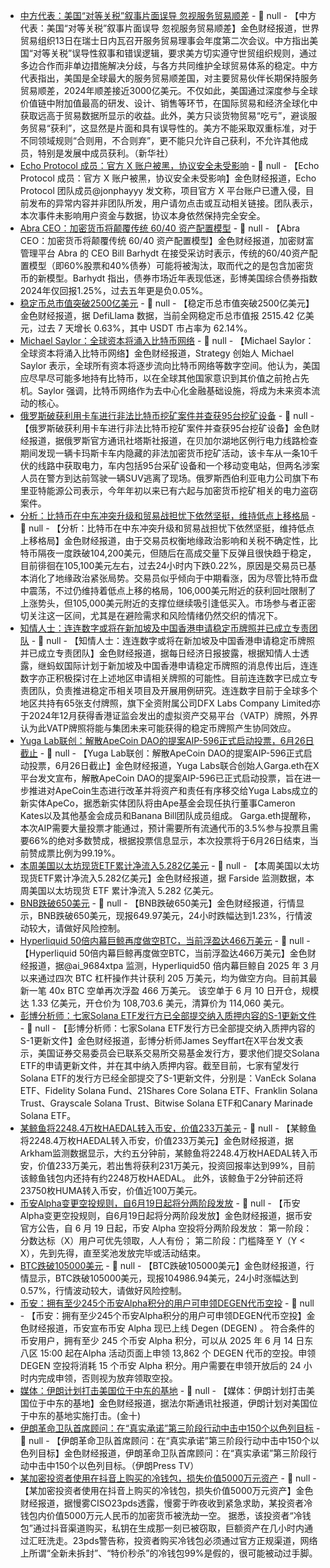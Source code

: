 - [中方代表：美国“对等关税”叙事片面误导 忽视服务贸易顺差]() - 📰 null - 【中方代表：美国“对等关税”叙事片面误导 忽视服务贸易顺差】金色财经报道，世界贸易组织13日在瑞士日内瓦召开服务贸易理事会年度第二次会议。中方指出美国“对等关税”误导性叙事和错误逻辑，要求美方切实遵守世贸组织规则，通过多边合作而非单边措施解决分歧，与各方共同维护全球贸易体系的稳定。中方代表指出，美国是全球最大的服务贸易顺差国，对主要贸易伙伴长期保持服务贸易顺差，2024年顺差接近3000亿美元。不仅如此，美国通过深度参与全球价值链中附加值最高的研发、设计、销售等环节，在国际贸易和经济全球化中获取远高于贸易数据所显示的收益。此外，美方只谈货物贸易“吃亏”，避谈服务贸易“获利”，这显然是片面和具有误导性的。美方不能采取双重标准，对于不同领域规则“合则用，不合则弃”，更不能只允许自己获利，不允许其他成员，特别是发展中成员获利。（新华社）
- [Echo Protocol 成员：官方 X 账户被黑，协议安全未受影响](https://x.com/jonphayyy/status/1933762903909564500) - 📰 null - 【Echo Protocol 成员：官方 X 账户被黑，协议安全未受影响】金色财经报道，Echo Protocol 团队成员@jonphayyy 发文称，项目官方 X 平台账户已遭入侵，目前发布的异常内容并非团队所发，用户请勿点击或互动相关链接。团队表示，本次事件未影响用户资金与数据，协议本身依然保持完全安全。
- [Abra CEO：加密货币将颠覆传统 60/40 资产配置模型](https://news.bitcoin.com/abra-ceo-bill-barhydt-says-crypto-is-replacing-the-60-40-portfolio/) - 📰 null - 【Abra CEO：加密货币将颠覆传统 60/40 资产配置模型】金色财经报道，加密财富管理平台 Abra 的 CEO Bill Barhydt 在接受采访时表示，传统的60/40资产配置模型（即60%股票和40%债券）可能将被淘汰，取而代之的是包含加密货币的新模型。Barhydt 指出，债券市场近年表现低迷，彭博美国综合债券指数2024年仅回报1.25%，过去五年更是负0.05%。
- [稳定币总市值突破2500亿美元]() - 📰 null - 【稳定币总市值突破2500亿美元】金色财经报道，据 DefiLlama 数据，当前全网稳定币总市值报 2515.42 亿美元，过去 7 天增长 0.63%，其中 USDT 市占率为 62.14%。
- [Michael Saylor：全球资本将涌入比特币网络](https://x.com/saylordocs/status/1933830842167746935?s=46&t=QVQnRF0toLIqhzatpE-JNA) - 📰 null - 【Michael Saylor：全球资本将涌入比特币网络】金色财经报道，Strategy 创始人 Michael Saylor 表示，全球所有资本将逐步流向比特币网络等数字空间。他认为，美国应尽早尽可能多地持有比特币，以在全球其他国家意识到其价值之前抢占先机。Saylor 强调，比特币网络作为去中心化金融基础设施，将成为未来资本流动的核心。
- [俄罗斯破获利用卡车进行非法比特币挖矿案件并查获95台挖矿设备](https://cointelegraph.com/news/russia-truck-crypto-mine-buryatia-power-theft) - 📰 null - 【俄罗斯破获利用卡车进行非法比特币挖矿案件并查获95台挖矿设备】金色财经报道，据俄罗斯官方通讯社塔斯社报道，在贝加尔湖地区例行电力线路检查期间发现一辆卡玛斯卡车内隐藏的非法加密货币挖矿活动，该卡车从一条10千伏的线路中获取电力，车内包括95台采矿设备和一个移动变电站，但两名涉案人员在警方到达前驾驶一辆SUV逃离了现场。俄罗斯西伯利亚电力公司旗下布里亚特能源公司表示，今年年初以来已有六起与加密货币挖矿相关的电力盗窃案件。
- [分析：比特币在中东冲突升级和贸易战担忧下依然坚挺，维持低点上移格局](https://www.coindesk.com/markets/2025/06/14/bitcoin-remains-defiant-amid-escalating-middle-east-conflict-and-trade-war-fears) - 📰 null - 【分析：比特币在中东冲突升级和贸易战担忧下依然坚挺，维持低点上移格局】金色财经报道，由于交易员权衡地缘政治影响和关税不确定性，比特币隔夜一度跌破104,200美元，但随后在高成交量下反弹且很快趋于稳定，目前徘徊在105,100美元左右，过去24小时内下跌0.22%，原因是交易员已基本消化了地缘政治紧张局势。交易员似乎倾向于中期看涨，因为尽管比特币盘中震荡，不过仍维持着低点上移的格局，106,000美元附近的获利回吐限制了上涨势头，但105,000美元附近的支撑位继续吸引逢低买入。市场参与者正密切关注这一区间，尤其是在避险需求和风险情绪仍然交织的情况下。
- [知情人士：连连数字或将在新加坡及中国香港申请稳定币牌照并已成立专责团队](https://www.nbd.com.cn/articles/2025-06-12/3906503.html) - 📰 null - 【知情人士：连连数字或将在新加坡及中国香港申请稳定币牌照并已成立专责团队】金色财经报道，据每日经济日报披露，根据知情人士透露，继蚂蚁国际计划于新加坡及中国香港申请稳定币牌照的消息传出后，连连数字亦正积极探讨在上述地区申请相关牌照的可能性。目前连连数字已成立专责团队，负责推进稳定币相关项目及开展用例研究。连连数字目前于全球多个地区共持有65张支付牌照，旗下全资附属公司DFX Labs Company Limited亦于2024年12月获得香港证监会发出的虚拟资产交易平台（VATP）牌照，外界认为此VATP牌照将能与集团未来可能获得的稳定币牌照产生协同效应。
- [Yuga Lab联创：解散ApeCoin DAO的提案AIP-596正式启动投票，6月26日截止](https://x.com/CryptoGarga/status/1930670768104353992) - 📰 null - 【Yuga Lab联创：解散ApeCoin DAO的提案AIP-596正式启动投票，6月26日截止】金色财经报道，Yuga Labs联合创始人Garga.eth在X平台发文宣布，解散ApeCoin DAO的提案AIP-596已正式启动投票，旨在进一步推进对ApeCoin生态进行改革并将资产和责任有序移交给Yuga Labs成立的新实体ApeCo，据悉新实体团队将由Ape基金会现任执行董事Cameron Kates以及其他基金会成员和Banana Bill团队成员组成。 
Garga.eth提醒称，本次AIP需要大量投票才能通过，预计需要所有流通代币的3.5%参与投票且需要66%的绝对多数赞成，根据投票信息显示，本次投票将于6月26日结束，当前赞成票比例为99.19%。
- [本周美国以太坊现货ETF累计净流入5.282亿美元]() - 📰 null - 【本周美国以太坊现货ETF累计净流入5.282亿美元】金色财经报道，据 Farside 监测数据，本周美国以太坊现货 ETF 累计净流入 5.282 亿美元。
- [BNB跌破650美元]() - 📰 null - 【BNB跌破650美元】金色财经报道，行情显示，BNB跌破650美元，现报649.97美元，24小时跌幅达到1.23%，行情波动较大，请做好风险控制。
- [Hyperliquid 50倍内幕巨鲸再度做空BTC，当前浮盈达466万美元](https://x.com/ai_9684xtpa/status/1933796347536421043) - 📰 null - 【Hyperliquid 50倍内幕巨鲸再度做空BTC，当前浮盈达466万美元】金色财经报道，据@ai_9684xtpa 监测，Hyperliquid50 倍内幕巨鲸自 2025 年 3 月以来通过四次 BTC 杠杆操作共计获利 205 万美元，均为做空方向。目前其最新一笔 40x BTC 空单再次浮盈 466 万美元。 
该空单于 6 月 10 日开仓，规模达 1.33 亿美元，开仓价为 108,703.6 美元，清算价为 114,060 美元。
- [彭博分析师：七家Solana ETF发行方已全部提交纳入质押内容的S-1更新文件](https://x.com/JSeyff/status/1933637894331048120) - 📰 null - 【彭博分析师：七家Solana ETF发行方已全部提交纳入质押内容的S-1更新文件】金色财经报道，彭博分析师James Seyffart在X平台发文表示，美国证券交易委员会已联系交易所交易基金发行方，要求他们提交Solana ETF的申请更新文件，并在其中纳入质押内容。截至目前，七家有望发行Solana ETF的发行方已经全部提交了S-1更新文件，分别是：VanEck Solana ETF、Fidelity Solana Fund、21Shares Core Solana ETF、Franklin Solana Trust、Grayscale Solana Trust、Bitwise Solana ETF和Canary Marinade Solana ETF。
- [某鲸鱼将2248.4万枚HAEDAL转入币安，价值233万美元](https://intel.arkm.com/explorer/address/0x05CB186AB8EC85378a2cBF8a858568A8Fb216b07) - 📰 null - 【某鲸鱼将2248.4万枚HAEDAL转入币安，价值233万美元】金色财经报道，据Arkham监测数据显示，大约五分钟前，某鲸鱼将2248.4万枚HAEDAL转入币安，价值233万美元，若出售将获利231万美元，投资回报率达到99%，目前该鲸鱼钱包内还持有约2248万枚HAEDAL。 
此外，该鲸鱼于2分钟前还将23750枚HUMA转入币安，价值近100万美元。
- [币安Alpha变更空投规则，自6月19日起将分两阶段发放]() - 📰 null - 【币安Alpha变更空投规则，自6月19日起将分两阶段发放】金色财经报道，据币安官方公告，自 6 月 19 日起，币安 Alpha 空投将分两阶段发放： 第一阶段：分数达标（X）用户可优先领取，人人有份； 第二阶段：门槛降至 Y（Y < X），先到先得，直至奖池发放完毕或活动结束。
- [BTC跌破105000美元]() - 📰 null - 【BTC跌破105000美元】金色财经报道，行情显示，BTC跌破105000美元，现报104986.94美元，24小时涨幅达到0.57%，行情波动较大，请做好风险控制。
- [币安：拥有至少245个币安Alpha积分的用户可申领DEGEN代币空投](https://x.com/binance/status/1933782025074585816) - 📰 null - 【币安：拥有至少245个币安Alpha积分的用户可申领DEGEN代币空投】金色财经报道，币安宣布币安 Alpha 现已上线 Degen (DEGEN) 。 符合条件的币安用户，拥有至少 245 个币安 Alpha 积分，可以从 2025 年 6 月 14 日东八区 15:00 起在Alpha 活动页面上申领 13,862 个 DEGEN 代币的空投。申领 DEGEN 空投将消耗 15 个币安 Alpha 积分。用户需要在申领开放后的 24 小时内完成申领，否则视为放弃领取空投。
- [媒体：伊朗计划打击美国位于中东的基地]() - 📰 null - 【媒体：伊朗计划打击美国位于中东的基地】金色财经报道，据法尔斯通讯社报道，伊朗计划对美国位于中东的基地实施打击。(金十)
- [伊朗革命卫队首席顾问：在“真实承诺”第三阶段行动中击中150个以色列目标]() - 📰 null - 【伊朗革命卫队首席顾问：在“真实承诺”第三阶段行动中击中150个以色列目标】金色财经报道，伊朗革命卫队首席顾问：在“真实承诺”第三阶段行动中击中150个以色列目标。（伊朗Press TV）
- [某加密投资者使用在抖音上购买的冷钱包，损失价值5000万元资产](https://x.com/im23pds/status/1933763989215064545) - 📰 null - 【某加密投资者使用在抖音上购买的冷钱包，损失价值5000万元资产】金色财经报道，据慢雾CISO23pds透露，慢雾于昨夜收到紧急求助，某投资者冷钱包内价值5000万元人民币的加密货币被洗劫一空。 
据悉，该投资者“冷钱包”通过抖音渠道购买，私钥在生成那一刻已被窃取，巨额资产在几小时内通过汇旺洗走。23pds警告称，投资者购买冷钱包必须通过官方正规渠道，网络上所谓“全新未拆封”、“特价秒杀”的冷钱包99%是假的，很可能被动过手脚。
